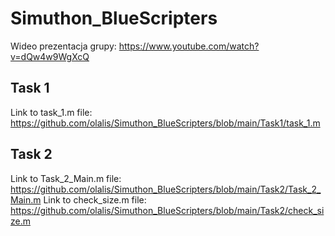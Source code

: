 # Simuthon_BlueScripters

Wideo prezentacja grupy: https://www.youtube.com/watch?v=dQw4w9WgXcQ

## Task 1
Link to task_1.m file: https://github.com/olalis/Simuthon_BlueScripters/blob/main/Task1/task_1.m

## Task 2
Link to Task_2_Main.m file: https://github.com/olalis/Simuthon_BlueScripters/blob/main/Task2/Task_2_Main.m
Link to check_size.m file: https://github.com/olalis/Simuthon_BlueScripters/blob/main/Task2/check_size.m
